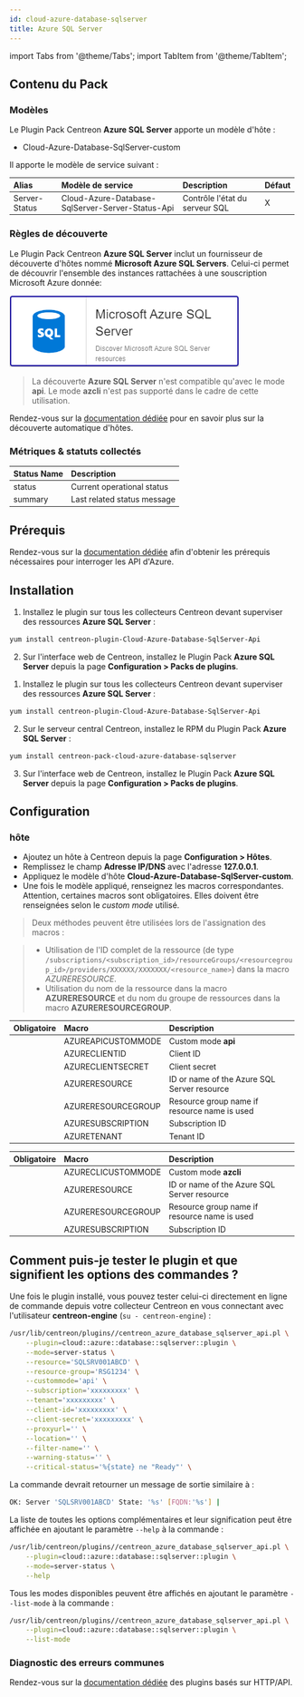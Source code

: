 ```yaml
---
id: cloud-azure-database-sqlserver
title: Azure SQL Server
---
```

import Tabs from '@theme/Tabs';
import TabItem from '@theme/TabItem';


## Contenu du Pack

### Modèles

Le Plugin Pack Centreon **Azure SQL Server** apporte un modèle d'hôte :

* Cloud-Azure-Database-SqlServer-custom

Il apporte le modèle de service suivant :

| Alias         | Modèle de service                                | Description                    | Défaut |
|:--------------|:-------------------------------------------------|:-------------------------------|:-------|
| Server-Status | Cloud-Azure-Database-SqlServer-Server-Status-Api | Contrôle l'état du serveur SQL | X      |

### Règles de découverte

Le Plugin Pack Centreon **Azure SQL Server** inclut un fournisseur de découverte
d'hôtes nommé **Microsoft Azure SQL Servers**. Celui-ci permet de découvrir l'ensemble des instances
rattachées à une souscription Microsoft Azure donnée:

![image](../../../assets/integrations/plugin-packs/procedures/cloud-azure-database-sqlserver-provider.png)

> La découverte **Azure SQL Server** n'est compatible qu'avec le mode **api**. Le mode **azcli** n'est pas supporté dans le cadre
> de cette utilisation.

Rendez-vous sur la [documentation dédiée](/docs/monitoring/discovery/hosts-discovery)
pour en savoir plus sur la découverte automatique d'hôtes.

### Métriques & statuts collectés

<Tabs groupId="sync">
<TabItem value="Server-Status" label="Server-Status">

| Status Name | Description                 |
|:------------|:----------------------------|
| status      | Current operational status  |
| summary     | Last related status message |

</TabItem>
</Tabs>

## Prérequis

Rendez-vous sur la [documentation dédiée](../getting-started/how-to-guides/azure-credential-configuration.md) afin d'obtenir les prérequis nécessaires pour interroger les API d'Azure.

## Installation

<Tabs groupId="sync">
<TabItem value="Online License" label="Online License">

1. Installez le plugin sur tous les collecteurs Centreon devant superviser des ressources **Azure SQL Server** :

```bash
yum install centreon-plugin-Cloud-Azure-Database-SqlServer-Api
```

2. Sur l'interface web de Centreon, installez le Plugin Pack **Azure SQL Server** depuis la page **Configuration > Packs de plugins**.

</TabItem>
<TabItem value="Offline License" label="Offline License">

1. Installez le plugin sur tous les collecteurs Centreon devant superviser des ressources **Azure SQL Server** :

```bash
yum install centreon-plugin-Cloud-Azure-Database-SqlServer-Api
```

2. Sur le serveur central Centreon, installez le RPM du Plugin Pack **Azure SQL Server** :

```bash
yum install centreon-pack-cloud-azure-database-sqlserver
```

3. Sur l'interface web de Centreon, installez le Plugin Pack **Azure SQL Server** depuis la page **Configuration > Packs de plugins**.

</TabItem>
</Tabs>

## Configuration

### hôte

* Ajoutez un hôte à Centreon depuis la page **Configuration > Hôtes**.
* Remplissez le champ **Adresse IP/DNS** avec l'adresse **127.0.0.1**.
* Appliquez le modèle d'hôte **Cloud-Azure-Database-SqlServer-custom**.
* Une fois le modèle appliqué, renseignez les macros correspondantes. Attention, certaines macros sont obligatoires. Elles doivent être renseignées selon le *custom mode* utilisé.

> Deux méthodes peuvent être utilisées lors de l'assignation des macros :

>
> * Utilisation de l'ID complet de la ressource (de type `/subscriptions/<subscription_id>/resourceGroups/<resourcegroup_id>/providers/XXXXXX/XXXXXXX/<resource_name>`) dans la macro *AZURERESOURCE*.
> * Utilisation du nom de la ressource dans la macro **AZURERESOURCE** et du nom du groupe de ressources dans la macro **AZURERESOURCEGROUP**.

<Tabs groupId="sync">
<TabItem value="Azure Monitor API" label="Azure Monitor API">

| Obligatoire | Macro              | Description                                  |
|:------------|:-------------------|:---------------------------------------------|
|             | AZUREAPICUSTOMMODE | Custom mode **api**                          |
|             | AZURECLIENTID      | Client ID                                    |
|             | AZURECLIENTSECRET  | Client secret                                |
|             | AZURERESOURCE      | ID or name of the Azure SQL Server resource  |
|             | AZURERESOURCEGROUP | Resource group name if resource name is used |
|             | AZURESUBSCRIPTION  | Subscription ID                              |
|             | AZURETENANT        | Tenant ID                                    |

</TabItem>
<TabItem value="Azure AZ CLI" label="Azure AZ CLI">

| Obligatoire | Macro              | Description                                  |
|:------------|:-------------------|:---------------------------------------------|
|             | AZURECLICUSTOMMODE | Custom mode **azcli**                        |
|             | AZURERESOURCE      | ID or name of the Azure SQL Server resource  |
|             | AZURERESOURCEGROUP | Resource group name if resource name is used |
|             | AZURESUBSCRIPTION  | Subscription ID                              |

</TabItem>
</Tabs>

## Comment puis-je tester le plugin et que signifient les options des commandes ?

Une fois le plugin installé, vous pouvez tester celui-ci directement en ligne
de commande depuis votre collecteur Centreon en vous connectant avec
l'utilisateur **centreon-engine** (`su - centreon-engine`) :

```bash
/usr/lib/centreon/plugins//centreon_azure_database_sqlserver_api.pl \
    --plugin=cloud::azure::database::sqlserver::plugin \
    --mode=server-status \
    --resource='SQLSRV001ABCD' \
    --resource-group='RSG1234' \
    --custommode='api' \
    --subscription='xxxxxxxxx' \
    --tenant='xxxxxxxxx' \
    --client-id='xxxxxxxxx' \
    --client-secret='xxxxxxxxx' \
    --proxyurl='' \
    --location='' \
    --filter-name='' \
    --warning-status='' \
    --critical-status='%{state} ne "Ready"' \
```

La commande devrait retourner un message de sortie similaire à :

```bash
OK: Server 'SQLSRV001ABCD' State: '%s' [FQDN:'%s'] | 
```

La liste de toutes les options complémentaires et leur signification peut être
affichée en ajoutant le paramètre `--help` à la commande :

```bash
/usr/lib/centreon/plugins//centreon_azure_database_sqlserver_api.pl \
    --plugin=cloud::azure::database::sqlserver::plugin \
    --mode=server-status \
    --help
```

Tous les modes disponibles peuvent être affichés en ajoutant le paramètre
`--list-mode` à la commande :

```bash
/usr/lib/centreon/plugins//centreon_azure_database_sqlserver_api.pl \
    --plugin=cloud::azure::database::sqlserver::plugin \
    --list-mode
```

### Diagnostic des erreurs communes

Rendez-vous sur la [documentation dédiée](../getting-started/how-to-guides/troubleshooting-plugins.md#http-and-api-checks)
des plugins basés sur HTTP/API.